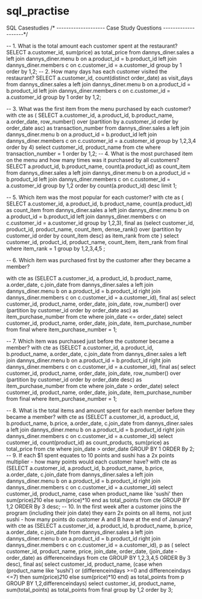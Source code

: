 # sql_practise
SQL Casestudies
/* --------------------
   Case Study Questions
   --------------------*/

-- 1. What is the total amount each customer spent at the restaurant?
SELECT
a.customer_id,
sum(price) as total_price
from  dannys_diner.sales a
left join  dannys_diner.menu b
on a.product_id = b.product_id
left join  dannys_diner.members c
on c.customer_id = a.customer_id
group by 1
order by 1,2;
-- 2. How many days has each customer visited the restaurant?
SELECT
a.customer_id,
count(distinct order_date) as visit_days
from  dannys_diner.sales a
left join  dannys_diner.menu b
on a.product_id = b.product_id
left join  dannys_diner.members c
on c.customer_id = a.customer_id
group by 1
order by 1,2;

-- 3. What was the first item from the menu purchased by each customer?
with cte as (
SELECT
a.customer_id,
a.product_id,
b.product_name,
a.order_date,
row_number() over (partition by a.customer_id order by order_date asc) as transaction_number
from  dannys_diner.sales a
left join  dannys_diner.menu b
on a.product_id = b.product_id
left join  dannys_diner.members c
on c.customer_id = a.customer_id
group by 1,2,3,4
order by 4)
select 
customer_id,
product_name
from cte
where transaction_number = 1
order by 1,2;
-- 4. What is the most purchased item on the menu and how many times was it purchased by all customers?
SELECT
a.product_id,
b.product_name,
count(a.product_id) as count_item
from  dannys_diner.sales a
left join  dannys_diner.menu b
on a.product_id = b.product_id
left join  dannys_diner.members c
on c.customer_id = a.customer_id
group by 1,2 
order by count(a.product_id) desc limit 1;

-- 5. Which item was the most popular for each customer?
with cte as (
SELECT
a.customer_id,
a.product_id,
b.product_name,
count(a.product_id) as count_item
from  dannys_diner.sales a
left join  dannys_diner.menu b
on a.product_id = b.product_id
left join  dannys_diner.members c
on c.customer_id = a.customer_id
group by 1,2,3),
final as 
(select
 customer_id,
 product_id,
 product_name,
 count_item,
 dense_rank() over (partition by customer_id order by count_item desc) as item_rank
 from cte
)
 select
 customer_id,
 product_id,
 product_name,
 count_item,
 item_rank
 from final
 where item_rank = 1
  group by 1,2,3,4,5
 ;
 
-- 6. Which item was purchased first by the customer after they became a member?

with cte as (SELECT
a.customer_id,
a.product_id,
b.product_name,
a.order_date,
c.join_date
from  dannys_diner.sales a
left join  dannys_diner.menu b
on a.product_id = b.product_id
right join  dannys_diner.members c
on c.customer_id = a.customer_id),
final as(
select
customer_id,
product_name,
order_date,
join_date,
  row_number() over (partition by customer_id order by order_date asc) as item_purchase_number
from cte where join_date <= order_date)
select
customer_id,
product_name,
order_date,
join_date,
item_purchase_number
from final
where item_purchase_number = 1;

-- 7. Which item was purchased just before the customer became a member?
with cte as (SELECT
a.customer_id,
a.product_id,
b.product_name,
a.order_date,
c.join_date
from  dannys_diner.sales a
left join  dannys_diner.menu b
on a.product_id = b.product_id
right join  dannys_diner.members c
on c.customer_id = a.customer_id),
final as(
select
customer_id,
product_name,
order_date,
join_date,
  row_number() over (partition by customer_id order by order_date desc) as item_purchase_number
from cte where join_date > order_date)
select
customer_id,
product_name,
order_date,
join_date,
item_purchase_number
from final
where item_purchase_number = 1;

-- 8. What is the total items and amount spent for each member before they became a member?
with cte as (SELECT
a.customer_id,
a.product_id,
b.product_name,
b.price,
a.order_date,
c.join_date
from  dannys_diner.sales a
left join  dannys_diner.menu b
on a.product_id = b.product_id
right join  dannys_diner.members c
on c.customer_id = a.customer_id)
select
customer_id,
count(product_id) as count_products,
sum(price) as total_price
from cte 
where join_date > order_date
GROUP BY 1
ORDER By 2;
-- 9.  If each $1 spent equates to 10 points and sushi has a 2x points multiplier - how many points would each customer have?
with cte as (SELECT
a.customer_id,
a.product_id,
b.product_name,
b.price,
a.order_date,
c.join_date
from  dannys_diner.sales a
left join  dannys_diner.menu b
on a.product_id = b.product_id
right join  dannys_diner.members c
on c.customer_id = a.customer_id)
select
customer_id,
product_name,
case when product_name like 'sushi' then sum(price)*2*10
else sum(price)*10 end as total_points
from cte 
GROUP BY 1,2
ORDER By 3 desc;
-- 10. In the first week after a customer joins the program (including their join date) they earn 2x points on all items, not just sushi - how many points do customer A and B have at the end of January?
with cte as (SELECT
a.customer_id,
a.product_id,
b.product_name,
b.price,
a.order_date,
c.join_date
from  dannys_diner.sales a
left join  dannys_diner.menu b
on a.product_id = b.product_id
right join  dannys_diner.members c
on c.customer_id = a.customer_id),
p as (
select
customer_id,
product_name,
price,
join_date,
order_date,
(join_date - order_date) as differenceindays
from cte 
GROUP BY 1,2,3,4,5
ORDER By 3 desc),
final as(
select
customer_id,
product_name,
(case 
when (product_name like 'sushi') or 
(differenceindays >=0 and differenceindays <=7)
then sum(price)*2*10
else sum(price)*10 end) as total_points
from p
GROUP BY 1,2,differenceindays)
select
customer_id,
product_name,
sum(total_points) as total_points
from final
group by 1,2
order by 3;
